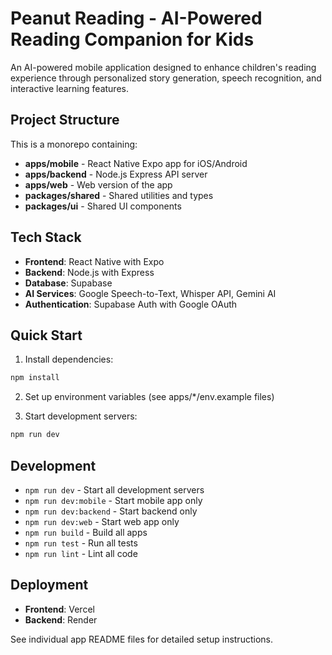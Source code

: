 # Peanut Reading - AI-Powered Reading Companion for Kids

An AI-powered mobile application designed to enhance children's reading experience through personalized story generation, speech recognition, and interactive learning features.

## Project Structure

This is a monorepo containing:

- **apps/mobile** - React Native Expo app for iOS/Android
- **apps/backend** - Node.js Express API server
- **apps/web** - Web version of the app
- **packages/shared** - Shared utilities and types
- **packages/ui** - Shared UI components

## Tech Stack

- **Frontend**: React Native with Expo
- **Backend**: Node.js with Express
- **Database**: Supabase
- **AI Services**: Google Speech-to-Text, Whisper API, Gemini AI
- **Authentication**: Supabase Auth with Google OAuth

## Quick Start

1. Install dependencies:
```bash
npm install
```

2. Set up environment variables (see apps/*/env.example files)

3. Start development servers:
```bash
npm run dev
```

## Development

- `npm run dev` - Start all development servers
- `npm run dev:mobile` - Start mobile app only
- `npm run dev:backend` - Start backend only
- `npm run dev:web` - Start web app only
- `npm run build` - Build all apps
- `npm run test` - Run all tests
- `npm run lint` - Lint all code

## Deployment

- **Frontend**: Vercel
- **Backend**: Render

See individual app README files for detailed setup instructions.